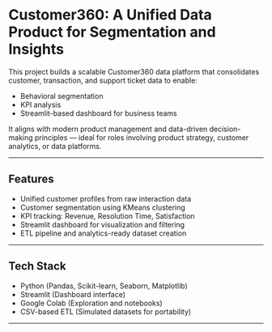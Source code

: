 # Customer360: A Unified Data Product for Segmentation and Insights

This project builds a scalable Customer360 data platform that consolidates customer, transaction, and support ticket data to enable:
- Behavioral segmentation
- KPI analysis
- Streamlit-based dashboard for business teams

It aligns with modern product management and data-driven decision-making principles — ideal for roles involving product strategy, customer analytics, or data platforms.

---

## Features

- Unified customer profiles from raw interaction data
- Customer segmentation using KMeans clustering
- KPI tracking: Revenue, Resolution Time, Satisfaction
- Streamlit dashboard for visualization and filtering
- ETL pipeline and analytics-ready dataset creation

---

## Tech Stack

- Python (Pandas, Scikit-learn, Seaborn, Matplotlib)
- Streamlit (Dashboard interface)
- Google Colab (Exploration and notebooks)
- CSV-based ETL (Simulated datasets for portability)

---


